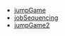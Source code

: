 - [jumpGame](https://github.com/Maniabhishek/Data-Structure-And-Algorithm/blob/main/8.GreedyAlgorithm/d.jumpGame.md)
- [jobSequencing](https://github.com/Maniabhishek/Data-Structure-And-Algorithm/blob/main/8.GreedyAlgorithm/e.jobSequencing.md)
- [jumpGame2](https://github.com/Maniabhishek/Data-Structure-And-Algorithm/blob/main/8.GreedyAlgorithm/h.jumpGame2.md)
